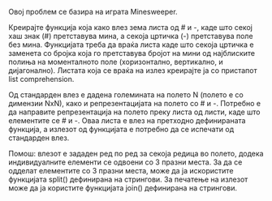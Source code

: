 Овој проблем се базира на играта Minesweeper.

Креирајте функција која како влез зема листа од # и -, каде што секој хаш знак (#) претставува мина, а секоја цртичка (-) претставува поле без мина. Функцијата треба да враќа листа каде што секоја цртичка е заменета со бројка која го претставува бројот на мини од најблиските полиња на моменталното поле (хоризонтално, вертикално, и дијагонално). Листата која се враќа на излез креирајте ја со пристапот list comprehension.

Од стандарден влез е дадена големината на полето N (полето е со димензии NxN), како и репрезентацијата на полето со # и -. Потребно е да направите репрезентација на полето преку листа од листи, каде што елементите се # и -. Оваа листа е влез на претходно дефинираната функција, а излезот од функцијата е потребно да се испечати од стандарден влез.

Помош: влезот е зададен ред по ред за секоја редица во полето, додека индивидуалните елементи се одвоени со 3 празни места. За да се одделат елементите со 3 празни места, може да ја искористите функцијата split() дефинирана на стрингови. За печатење на излезот може да ја користите функцијата join() дефинирана на стрингови.
